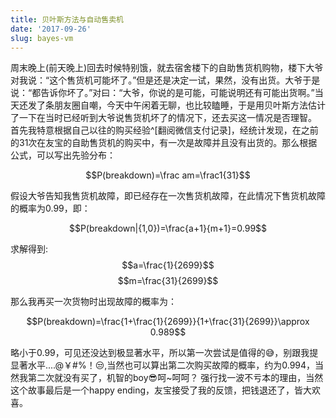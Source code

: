 ```yaml
---
title: 贝叶斯方法与自动售卖机
date: '2017-09-26'
slug: bayes-vm
---
```

周末晚上(前天晚上)回去时候特别饿，就去宿舍楼下的自助售货机购物，楼下大爷对我说：“这个售货机可能坏了。”但是还是决定一试，果然，没有出货。大爷于是说：“都告诉你坏了。”对曰：“大爷，你说的是可能，可能说明还有可能出货啊。”当天还发了条朋友圈自嘲，今天中午闲着无聊，也比较瞌睡，于是用贝叶斯方法估计了一下在当时已经听到大爷说售货机坏了的情况下，还去买这一情况是否理智。
首先我特意根据自己以往的购买经验^[翻阅微信支付记录]，经统计发现，在之前的31次在友宝的自助售货机的购买中，有一次是故障并且没有出货的。那么根据公式，可以写出先验分布：

$$P(breakdown)=\frac am=\frac1{31}$$

假设大爷告知我售货机故障，即已经存在一次售货机故障，在此情况下售货机故障的概率为0.99，即：

$$P(breakdown|{1,0})=\frac{a+1}{m+1}=0.99$$

求解得到:
$$a=\frac{1}{2699}$$
$$m=\frac{31}{2699}$$

那么我再买一次货物时出现故障的概率为：

$$P(breakdown)=\frac{1+\frac{1}{2699}}{1+\frac{31}{2699}}\approx 0.989$$

略小于0.99，可见还没达到极显著水平，所以第一次尝试是值得的😅，别跟我提显著水平....@￥#%！😒,当然也可以算出第二次购买故障的概率，约为0.994，当然我第二次就没有买了，机智的boy😎呵~呵呵？
强行找一波不亏本的理由，当然这个故事最后是一个happy ending，友宝接受了我的反馈，把钱退还了，皆大欢喜。
